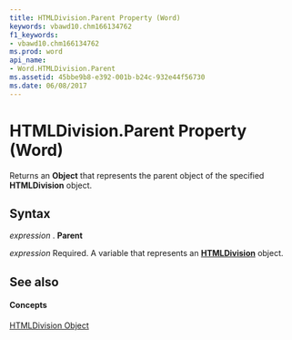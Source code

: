 ```yaml
---
title: HTMLDivision.Parent Property (Word)
keywords: vbawd10.chm166134762
f1_keywords:
- vbawd10.chm166134762
ms.prod: word
api_name:
- Word.HTMLDivision.Parent
ms.assetid: 45bbe9b8-e392-001b-b24c-932e44f56730
ms.date: 06/08/2017
---
```



# HTMLDivision.Parent Property (Word)

Returns an  **Object** that represents the parent object of the specified **HTMLDivision** object.


## Syntax

 _expression_ . **Parent**

 _expression_ Required. A variable that represents an **[HTMLDivision](htmldivision-object-word.md)** object.


## See also


#### Concepts


[HTMLDivision Object](htmldivision-object-word.md)

